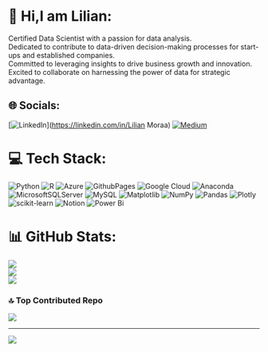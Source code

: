 # 💫 Hi,I am  Lilian:
Certified Data Scientist with a passion for data analysis.<br>Dedicated to contribute to data-driven decision-making processes for start-ups and established companies.<br>Committed to leveraging insights to drive business growth and innovation.<br>Excited to collaborate on harnessing the power of data for strategic advantage.


## 🌐 Socials:
[![LinkedIn](https://img.shields.io/badge/LinkedIn-%230077B5.svg?logo=linkedin&logoColor=white)](https://linkedin.com/in/Lilian Moraa) [![Medium](https://img.shields.io/badge/Medium-12100E?logo=medium&logoColor=white)](https://medium.com/@Moraa-Ke) 

# 💻 Tech Stack:
![Python](https://img.shields.io/badge/python-3670A0?style=plastic&logo=python&logoColor=ffdd54) ![R](https://img.shields.io/badge/r-%23276DC3.svg?style=plastic&logo=r&logoColor=white) ![Azure](https://img.shields.io/badge/azure-%230072C6.svg?style=plastic&logo=microsoftazure&logoColor=white) ![GithubPages](https://img.shields.io/badge/github%20pages-121013?style=plastic&logo=github&logoColor=white) ![Google Cloud](https://img.shields.io/badge/GoogleCloud-%234285F4.svg?style=plastic&logo=google-cloud&logoColor=white) ![Anaconda](https://img.shields.io/badge/Anaconda-%2344A833.svg?style=plastic&logo=anaconda&logoColor=white) ![MicrosoftSQLServer](https://img.shields.io/badge/Microsoft%20SQL%20Server-CC2927?style=plastic&logo=microsoft%20sql%20server&logoColor=white) ![MySQL](https://img.shields.io/badge/mysql-%2300000f.svg?style=plastic&logo=mysql&logoColor=white) ![Matplotlib](https://img.shields.io/badge/Matplotlib-%23ffffff.svg?style=plastic&logo=Matplotlib&logoColor=black) ![NumPy](https://img.shields.io/badge/numpy-%23013243.svg?style=plastic&logo=numpy&logoColor=white) ![Pandas](https://img.shields.io/badge/pandas-%23150458.svg?style=plastic&logo=pandas&logoColor=white) ![Plotly](https://img.shields.io/badge/Plotly-%233F4F75.svg?style=plastic&logo=plotly&logoColor=white) ![scikit-learn](https://img.shields.io/badge/scikit--learn-%23F7931E.svg?style=plastic&logo=scikit-learn&logoColor=white) ![Notion](https://img.shields.io/badge/Notion-%23000000.svg?style=plastic&logo=notion&logoColor=white) ![Power Bi](https://img.shields.io/badge/power_bi-F2C811?style=plastic&logo=powerbi&logoColor=black)
# 📊 GitHub Stats:
![](https://github-readme-stats.vercel.app/api?username=Moraa-Ke&theme=dark&hide_border=false&include_all_commits=false&count_private=false)<br/>
![](https://github-readme-streak-stats.herokuapp.com/?user=Moraa-Ke&theme=dark&hide_border=false)<br/>
![](https://github-readme-stats.vercel.app/api/top-langs/?username=Moraa-Ke&theme=dark&hide_border=false&include_all_commits=false&count_private=false&layout=compact)

### 🔝 Top Contributed Repo
![](https://github-contributor-stats.vercel.app/api?username=Moraa-Ke&limit=5&theme=dark&combine_all_yearly_contributions=true)

---
[![](https://visitcount.itsvg.in/api?id=Moraa-Ke&icon=0&color=0)](https://visitcount.itsvg.in)

<!-- Proudly created with GPRM ( https://gprm.itsvg.in ) -->
